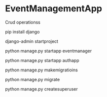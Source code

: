 # EventManagementApp
   Crud operationss 
   
   pip install django
   
   django-admin startproject <project name>
   
   python manage.py startapp eventmanager
   
   python manage.py startapp authapp
   
   python manage.py makemigratioins
   
   python manage.py migrate
   
   python manage.py createsuperuser 
